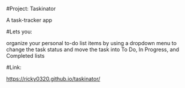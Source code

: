 #Project: Taskinator

A task-tracker app

#Lets you:

organize your personal to-do list items by using a dropdown menu to change the task status and move the task into To Do, In Progress, and Completed lists

#Link:

https://ricky0320.github.io/taskinator/
